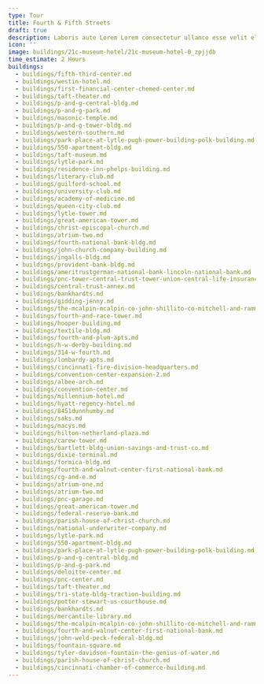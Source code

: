 ```yaml
---
type: Tour
title: Fourth & Fifth Streets
draft: true
description: Laboris aute Lorem Lorem consectetur ullamco esse velit elit.
icon: ''
image: buildings/21c-museum-hotel/21c-museum-hotel-0_zpjjdb
time_estimate: 2 Hours
buildings:
  - buildings/fifth-third-center.md
  - buildings/westin-hotel.md
  - buildings/first-financial-center-chemed-center.md
  - buildings/taft-theater.md
  - buildings/p-and-g-central-bldg.md
  - buildings/p-and-g-park.md
  - buildings/masonic-temple.md
  - buildings/p-and-g-tower-bldg.md
  - buildings/western-southern.md
  - buildings/park-place-at-lytle-pugh-power-building-polk-building.md
  - buildings/550-apartment-bldg.md
  - buildings/taft-museum.md
  - buildings/lytle-park.md
  - buildings/residence-inn-phelps-building.md
  - buildings/literary-club.md
  - buildings/guilford-school.md
  - buildings/university-club.md
  - buildings/academy-of-medicine.md
  - buildings/queen-city-club.md
  - buildings/lytle-tower.md
  - buildings/great-american-tower.md
  - buildings/christ-episcopal-church.md
  - buildings/atrium-two.md
  - buildings/fourth-national-bank-bldg.md
  - buildings/john-church-company-building.md
  - buildings/ingalls-bldg.md
  - buildings/provident-bank-bldg.md
  - buildings/ameritrustgerman-national-bank-lincoln-national-bank.md
  - buildings/pnc-tower-central-trust-tower-union-central-life-insurance-building.md
  - buildings/central-trust-annex.md
  - buildings/bankhardts.md
  - buildings/gidding-jenny.md
  - buildings/the-mcalpin-mcalpin-co-john-shillito-co-mitchell-and-rammelsberg-furniture-co.md
  - buildings/fourth-and-race-tower.md
  - buildings/hooper-building.md
  - buildings/textile-bldg.md
  - buildings/fourth-and-plum-apts.md
  - buildings/h-w-derby-building.md
  - buildings/314-w-fourth.md
  - buildings/lombardy-apts.md
  - buildings/cincinnati-fire-division-headquarters.md
  - buildings/convention-center-expansion-2.md
  - buildings/albee-arch.md
  - buildings/convention-center.md
  - buildings/millennium-hotel.md
  - buildings/hyatt-regency-hotel.md
  - buildings/8451dunnhumby.md
  - buildings/saks.md
  - buildings/macys.md
  - buildings/hilton-netherland-plaza.md
  - buildings/carew-tower.md
  - buildings/bartlett-bldg-union-savings-and-trust-co.md
  - buildings/dixie-terminal.md
  - buildings/formica-bldg.md
  - buildings/fourth-and-walnut-center-first-national-bank.md
  - buildings/cg-and-e.md
  - buildings/atrium-one.md
  - buildings/atrium-two.md
  - buildings/pnc-garage.md
  - buildings/great-american-tower.md
  - buildings/federal-reserve-bank.md
  - buildings/parish-house-of-christ-church.md
  - buildings/national-underwriter-company.md
  - buildings/lytle-park.md
  - buildings/550-apartment-bldg.md
  - buildings/park-place-at-lytle-pugh-power-building-polk-building.md
  - buildings/p-and-g-central-bldg.md
  - buildings/p-and-g-park.md
  - buildings/deloitte-center.md
  - buildings/pnc-center.md
  - buildings/taft-theater.md
  - buildings/tri-state-bldg-traction-building.md
  - buildings/potter-stewart-us-courthouse.md
  - buildings/bankhardts.md
  - buildings/mercantile-library.md
  - buildings/the-mcalpin-mcalpin-co-john-shillito-co-mitchell-and-rammelsberg-furniture-co.md
  - buildings/fourth-and-walnut-center-first-national-bank.md
  - buildings/john-weld-peck-federal-bldg.md
  - buildings/fountain-square.md
  - buildings/tyler-davidson-fountain-the-genius-of-water.md
  - buildings/parish-house-of-christ-church.md
  - buildings/cincinnati-chamber-of-commerce-building.md
---
```

